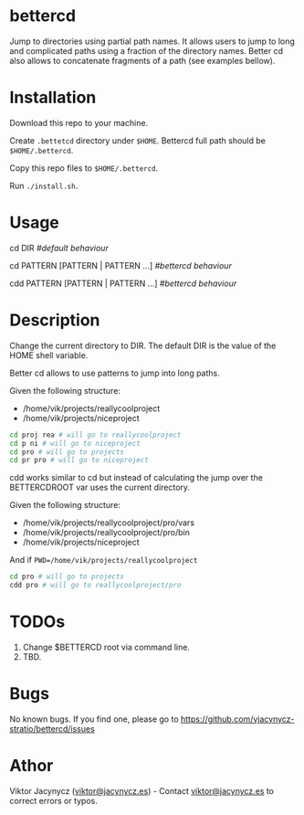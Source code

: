 # bettercd
Jump to directories using partial path names. It allows users to jump to long and complicated paths using a fraction of the directory names. Better cd also allows to concatenate fragments of a path (see examples bellow).

# Installation

Download this repo to your machine.

Create `.bettetcd` directory under `$HOME`. Bettercd full path should be `$HOME/.bettercd`.

Copy this repo files to  `$HOME/.bettercd`.

Run `./install.sh`.

# Usage

cd DIR *#default behaviour*

cd PATTERN [PATTERN | PATTERN ...] *#bettercd behaviour*

cdd PATTERN [PATTERN | PATTERN ...] *#bettercd behaviour*

# Description

Change the current directory to DIR.  The default DIR is the value of the HOME shell variable.

Better cd allows to use patterns to jump into long paths.

Given the following structure:

* /home/vik/projects/reallycoolproject
* /home/vik/projects/niceproject
```bash
cd proj rea # will go to reallycoolproject
cd p ni # will go to niceproject
cd pro # will go to projects
cd pr pro # will go to niceproject
```
cdd works similar to cd but instead of calculating the jump over the BETTERCDROOT var uses the current directory.


Given the following structure:

* /home/vik/projects/reallycoolproject/pro/vars
* /home/vik/projects/reallycoolproject/pro/bin
* /home/vik/projects/niceproject

And if `PWD=/home/vik/projects/reallycoolproject`

```bash
cd pro # will go to projects
cdd pro # will go to reallycoolproject/pro
```

# TODOs

1. Change $BETTERCD root via command line.
2. TBD.
# Bugs

No known bugs. If you find one, please go to https://github.com/vjacynycz-stratio/bettercd/issues

# Athor 

Viktor Jacynycz (viktor@jacynycz.es) - Contact viktor@jacynycz.es to correct errors or typos.
